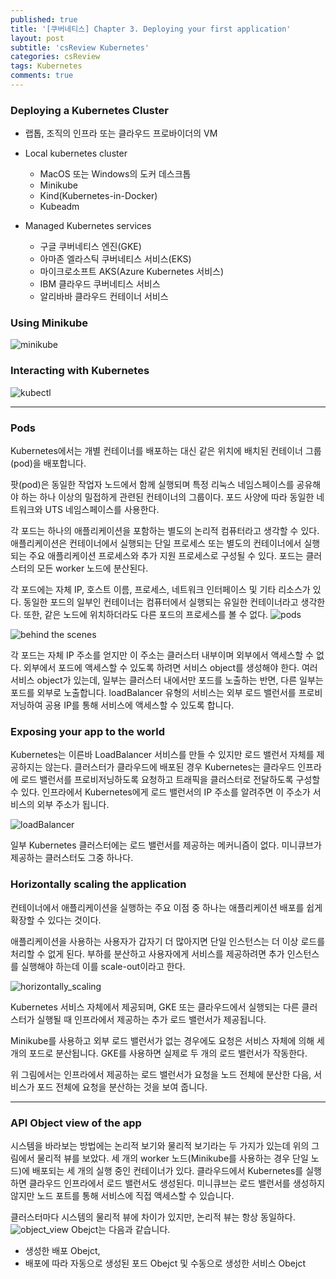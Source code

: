 ```yaml
---
published: true
title: '[쿠버네티스] Chapter 3. Deploying your first application'
layout: post
subtitle: 'csReview Kubernetes'
categories: csReview
tags: Kubernetes
comments: true
---
```


### Deploying a Kubernetes Cluster
- 랩톱, 조직의 인프라 또는 클라우드 프로바이더의 VM
- Local kubernetes cluster
  - MacOS 또는 Windows의 도커 데스크톱
  - Minikube
  - Kind(Kubernetes-in-Docker)
  - Kubeadm

- Managed Kubernetes services
  - 구글 쿠버네티스 엔진(GKE)
  - 아마존 엘라스틱 쿠버네티스 서비스(EKS)
  - 마이크로소프트 AKS(Azure Kubernetes 서비스)
  - IBM 클라우드 쿠버네티스 서비스
  - 알리바바 클라우드 컨테이너 서비스

### Using Minikube
![minikube](https://sundongkim-dev.github.io/assets/img/kubernetes/minikube.png)

### Interacting with Kubernetes
![kubectl](https://sundongkim-dev.github.io/assets/img/kubernetes/kubectl.png)

---
### Pods
Kubernetes에서는 개별 컨테이너를 배포하는 대신 같은 위치에 배치된 컨테이너 그룹(pod)을 배포합니다.

팟(pod)은 동일한 작업자 노드에서 함께 실행되며 특정 리눅스 네임스페이스를 공유해야 하는 하나 이상의 밀접하게 관련된 컨테이너의 그룹이다. 포드 사양에 따라 동일한 네트워크와 UTS 네임스페이스를 사용한다.

각 포드는 하나의 애플리케이션을 포함하는 별도의 논리적 컴퓨터라고 생각할 수 있다. 애플리케이션은 컨테이너에서 실행되는 단일 프로세스 또는 별도의 컨테이너에서 실행되는 주요 애플리케이션 프로세스와 추가 지원 프로세스로 구성될 수 있다. 포드는 클러스터의 모든 worker 노드에 분산된다.

각 포드에는 자체 IP, 호스트 이름, 프로세스, 네트워크 인터페이스 및 기타 리소스가 있다. 동일한 포드의 일부인 컨테이너는 컴퓨터에서 실행되는 유일한 컨테이너라고 생각한다. 또한, 같은 노드에 위치하더라도 다른 포드의 프로세스를 볼 수 없다.
![pods](https://sundongkim-dev.github.io/assets/img/kubernetes/pods.png)

![behind the scenes](https://sundongkim-dev.github.io/assets/img/kubernetes/kubectl_process.png)

각 포드는 자체 IP 주소를 얻지만 이 주소는 클러스터 내부이며 외부에서 액세스할 수 없다. 외부에서 포드에 액세스할 수 있도록 하려면 서비스 object를 생성해야 한다. 여러 서비스 object가 있는데, 일부는 클러스터 내에서만 포드를 노출하는 반면, 다른 일부는 포드를 외부로 노출합니다. loadBalancer 유형의 서비스는 외부 로드 밸런서를 프로비저닝하여 공용 IP를 통해 서비스에 액세스할 수 있도록 합니다.

### Exposing your app to the world
Kubernetes는 이른바 LoadBalancer 서비스를 만들 수 있지만 로드 밸런서 자체를 제공하지는 않는다. 클러스터가 클라우드에 배포된 경우 Kubernetes는 클라우드 인프라에 로드 밸런서를 프로비저닝하도록 요청하고 트래픽을 클러스터로 전달하도록 구성할 수 있다. 인프라에서 Kubernetes에게 로드 밸런서의 IP 주소를 알려주면 이 주소가 서비스의 외부 주소가 됩니다.

![loadBalancer](https://sundongkim-dev.github.io/assets/img/kubernetes/loadBalancer.png)

일부 Kubernetes 클러스터에는 로드 밸런서를 제공하는 메커니즘이 없다. 미니큐브가 제공하는 클러스터도 그중 하나다.

### Horizontally scaling the application
컨테이너에서 애플리케이션을 실행하는 주요 이점 중 하나는 애플리케이션 배포를 쉽게 확장할 수 있다는 것이다.

애플리케이션을 사용하는 사용자가 갑자기 더 많아지면 단일 인스턴스는 더 이상 로드를 처리할 수 없게 된다. 부하를 분산하고 사용자에게 서비스를 제공하려면 추가 인스턴스를 실행해야 하는데 이를 scale-out이라고 한다.

![horizontally_scaling](https://sundongkim-dev.github.io/assets/img/kubernetes/horizontally_scaling.png)

Kubernetes 서비스 자체에서 제공되며, GKE 또는 클라우드에서 실행되는 다른 클러스터가 실행될 때 인프라에서 제공하는 추가 로드 밸런서가 제공됩니다.

Minikube를 사용하고 외부 로드 밸런서가 없는 경우에도 요청은 서비스 자체에 의해 세 개의 포드로 분산됩니다. GKE를 사용하면 실제로 두 개의 로드 밸런서가 작동한다.

위 그림에서는 인프라에서 제공하는 로드 밸런서가 요청을 노드 전체에 분산한 다음, 서비스가 포드 전체에 요청을 분산하는 것을 보여 줍니다.

---

### API Object view of the app
시스템을 바라보는 방법에는 논리적 보기와 물리적 보기라는 두 가지가 있는데 위의 그림에서 물리적 뷰를 보았다. 세 개의 worker 노드(Minikube를 사용하는 경우 단일 노드)에 배포되는 세 개의 실행 중인 컨테이너가 있다. 클라우드에서 Kubernetes를 실행하면 클라우드 인프라에서 로드 밸런서도 생성된다. 미니큐브는 로드 밸런서를 생성하지 않지만 노드 포트를 통해 서비스에 직접 액세스할 수 있습니다.

클러스터마다 시스템의 물리적 뷰에 차이가 있지만, 논리적 뷰는 항상 동일하다.  
![object_view](https://sundongkim-dev.github.io/assets/img/kubernetes/obejct_view.png)
Obejct는 다음과 같습니다.
- 생성한 배포 Obejct,
- 배포에 따라 자동으로 생성된 포드 Obejct 및 수동으로 생성한 서비스 Obejct
